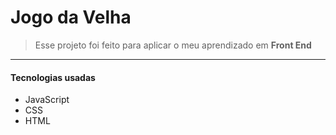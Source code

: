 # Jogo da Velha

 > Esse projeto foi feito para aplicar o meu aprendizado em **Front End**

---

#### Tecnologias usadas
- JavaScript
- CSS
- HTML
